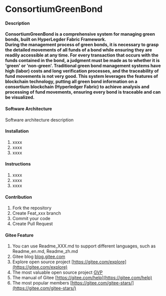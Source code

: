 # ConsortiumGreenBond

#### Description
**ConsortiumGreenBond is a comprehensive system for managing green bonds, built on HyperLegder Fabric Framework.<br>During the management process of green bonds, it is necessary to grasp the detailed movements of all funds of a bond while ensuring they are readily accessible at any time. For every transaction that occurs with the funds contained in the bond, a judgment must be made as to whether it is 'green' or 'non-green'. Traditional green bond management systems have high (labor) costs and long verification processes, and the traceability of fund movements is not very good. This system leverages the features of blockchain technology, putting all green bond information on a consortium blockchain (Hyperledger Fabric) to achieve analysis and processing of fund movements, ensuring every bond is traceable and can be visualized.**

#### Software Architecture
Software architecture description

#### Installation

1.  xxxx
2.  xxxx
3.  xxxx

#### Instructions

1.  xxxx
2.  xxxx
3.  xxxx

#### Contribution

1.  Fork the repository
2.  Create Feat_xxx branch
3.  Commit your code
4.  Create Pull Request


#### Gitee Feature

1.  You can use Readme\_XXX.md to support different languages, such as Readme\_en.md, Readme\_zh.md
2.  Gitee blog [blog.gitee.com](https://blog.gitee.com)
3.  Explore open source project [https://gitee.com/explore](https://gitee.com/explore)
4.  The most valuable open source project [GVP](https://gitee.com/gvp)
5.  The manual of Gitee [https://gitee.com/help](https://gitee.com/help)
6.  The most popular members  [https://gitee.com/gitee-stars/](https://gitee.com/gitee-stars/)
